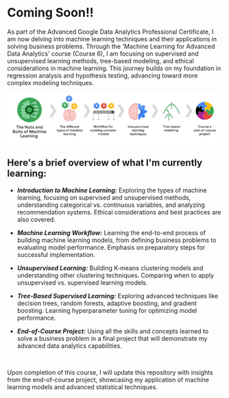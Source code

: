 # Coming Soon!!

As part of the Advanced Google Data Analytics Professional Certificate, I am now delving into machine learning techniques and their applications in solving business problems. Through the 'Machine Learning for Advanced Data Analytics' course (Course 6), I am focusing on supervised and unsupervised learning methods, tree-based modeling, and ethical considerations in machine learning. This journey builds on my foundation in regression analysis and hypothesis testing, advancing toward more complex modeling techniques.

<img src="../Images/Course_6_Content.png" alt="Course 6 Content Image"/>

## Here's a brief overview of what I'm currently learning:

* ***Introduction to Machine Learning:*** Exploring the types of machine learning, focusing on supervised and unsupervised methods, understanding categorical vs. continuous variables, and analyzing recommendation systems. Ethical considerations and best practices are also covered.

* ***Machine Learning Workflow:*** Learning the end-to-end process of building machine learning models, from defining business problems to evaluating model performance. Emphasis on preparatory steps for successful implementation.

* ***Unsupervised Learning:*** Building K-means clustering models and understanding other clustering techniques. Comparing when to apply unsupervised vs. supervised learning models.

* ***Tree-Based Supervised Learning:*** Exploring advanced techniques like decision trees, random forests, adaptive boosting, and gradient boosting. Learning hyperparameter tuning for optimizing model performance.

* ***End-of-Course Project:*** Using all the skills and concepts learned to solve a business problem in a final project that will demonstrate my advanced data analytics capabilities. 

<br>

Upon completion of this course, I will update this repository with insights from the end-of-course project, showcasing my application of machine learning models and advanced statistical techniques.
